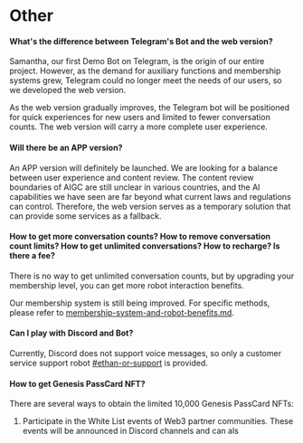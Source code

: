 # Other

#### What's the difference between Telegram's Bot and the web version?

Samantha, our first Demo Bot on Telegram, is the origin of our entire project. However, as the demand for auxiliary functions and membership systems grew, Telegram could no longer meet the needs of our users, so we developed the web version.

As the web version gradually improves, the Telegram bot will be positioned for quick experiences for new users and limited to fewer conversation counts. The web version will carry a more complete user experience.

#### Will there be an APP version?

An APP version will definitely be launched. We are looking for a balance between user experience and content review. The content review boundaries of AIGC are still unclear in various countries, and the AI capabilities we have seen are far beyond what current laws and regulations can control. Therefore, the web version serves as a temporary solution that can provide some services as a fallback.

#### How to get more conversation counts? How to remove conversation count limits? How to get unlimited conversations? How to recharge? Is there a fee?

There is no way to get unlimited conversation counts, but by upgrading your membership level, you can get more robot interaction benefits.

Our membership system is still being improved. For specific methods, please refer to [membership-system-and-robot-benefits.md](../product-manual/membership-system-and-robot-benefits.md "mention").

#### Can I play with Discord and Bot?

Currently, Discord does not support voice messages, so only a customer service support robot [#ethan-or-support](../product-manual/robot-introduction.md#ethan-or-support "mention") is provided.

#### How to get Genesis PassCard NFT?

There are several ways to obtain the limited 10,000 Genesis PassCard NFTs:

1. Participate in the White List events of Web3 partner communities. These events will be announced in Discord channels and can als